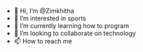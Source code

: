 - 👋 Hi, I’m @Zimkhitha
- 👀 I’m interested in sports 
- 🌱 I’m currently learning how to program 
- 💞️ I’m looking to collaborate on technology 
- 📫 How to reach me 

<!---
Zimkhithw/Zimkhithw is a ✨ special ✨ repository because its `README.md` (this file) appears on your GitHub profile.
You can click the Preview link to take a look at your changes.
--->

